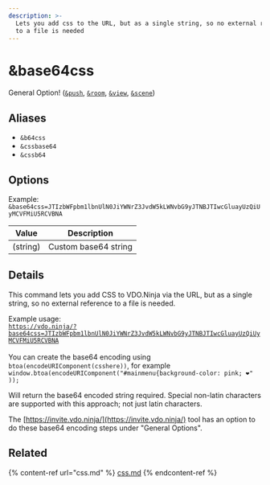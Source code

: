 ```yaml
---
description: >-
  Lets you add css to the URL, but as a single string, so no external reference
  to a file is needed
---
```


# \&base64css

General Option! ([`&push`](../../source-settings/push.md), [`&room`](../../general-settings/room.md), [`&view`](../view-parameters/view.md), [`&scene`](../view-parameters/scene.md))

## Aliases

* `&b64css`
* `&cssbase64`
* `&cssb64`

## Options

Example: `&base64css=JTIzbWFpbm1lbnUlN0JiYWNrZ3JvdW5kLWNvbG9yJTNBJTIwcGluayUzQiUyMCVFMiU5RCVBNA`

| Value    | Description          |
| -------- | -------------------- |
| (string) | Custom base64 string |

## Details

This command lets you add CSS to VDO.Ninja via the URL, but as a single string, so no external reference to a file is needed.

Example usage:\
[`https://vdo.ninja/?base64css=JTIzbWFpbm1lbnUlN0JiYWNrZ3JvdW5kLWNvbG9yJTNBJTIwcGluayUzQiUyMCVFMiU5RCVBNA`](https://vdo.ninja/?base64css=JTIzbWFpbm1lbnUlN0JiYWNrZ3JvdW5kLWNvbG9yJTNBJTIwcGluayUzQiUyMCVFMiU5RCVBNA)\
\
You can create the base64 encoding using `btoa(encodeURIComponent(csshere))`, for example `window.btoa(encodeURIComponent("#mainmenu{background-color: pink; ❤" ));`

Will return the base64 encoded string required. Special non-latin characters are supported with this approach; not just latin characters.

The [https://invite.vdo.ninja/](https://invite.vdo.ninja/) tool has an option to do these base64 encoding steps under "General Options".

## Related

{% content-ref url="css.md" %}
[css.md](css.md)
{% endcontent-ref %}
